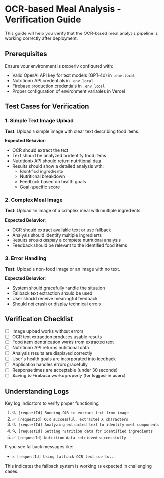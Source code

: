 # OCR-based Meal Analysis - Verification Guide

This guide will help you verify that the OCR-based meal analysis pipeline is working correctly after deployment.

## Prerequisites

Ensure your environment is properly configured with:

- Valid OpenAI API key for text models (GPT-4o) in `.env.local`
- Nutritionix API credentials in `.env.local`
- Firebase production credentials in `.env.local`
- Proper configuration of environment variables in Vercel

## Test Cases for Verification

### 1. Simple Text Image Upload

**Test**: Upload a simple image with clear text describing food items.

**Expected Behavior**:
- OCR should extract the text
- Text should be analyzed to identify food items
- Nutritionix API should return nutritional data
- Results should show a detailed analysis with:
  - Identified ingredients
  - Nutritional breakdown
  - Feedback based on health goals
  - Goal-specific score

### 2. Complex Meal Image

**Test**: Upload an image of a complex meal with multiple ingredients.

**Expected Behavior**:
- OCR should extract available text or use fallback
- Analysis should identify multiple ingredients
- Results should display a complete nutritional analysis
- Feedback should be relevant to the identified food items

### 3. Error Handling

**Test**: Upload a non-food image or an image with no text.

**Expected Behavior**:
- System should gracefully handle the situation
- Fallback text extraction should be used
- User should receive meaningful feedback
- Should not crash or display technical errors

## Verification Checklist

- [ ] Image upload works without errors
- [ ] OCR text extraction produces usable results
- [ ] Food item identification works from extracted text
- [ ] Nutritionix API returns nutritional data
- [ ] Analysis results are displayed correctly
- [ ] User's health goals are incorporated into feedback
- [ ] Application handles errors gracefully
- [ ] Response times are acceptable (under 30 seconds)
- [ ] Saving to Firebase works properly (for logged-in users)

## Understanding Logs

Key log indicators to verify proper functioning:

1. `🔍 [requestId] Running OCR to extract text from image`
2. `✅ [requestId] OCR successful, extracted X characters`
3. `🔍 [requestId] Analyzing extracted text to identify meal components`
4. `🔍 [requestId] Getting nutrition data for identified ingredients`
5. `✅ [requestId] Nutrition data retrieved successfully`

If you see fallback messages like:
- `⚠️ [requestId] Using fallback OCR text due to...`

This indicates the fallback system is working as expected in challenging cases. 